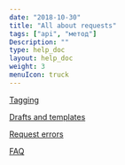 ```yaml
---
date: "2018-10-30"
title: "All about requests"
tags: ["api", "метод"]
Description: ""
type: help_doc
layout: help_doc
weight: 3
menuIcon: truck
---
```



[Tagging](/en/all_orders/tagging/)

[Drafts and templates](/en/all_orders/templates_and_drafts/)

[Request errors](/en/all_orders/errors/)

[FAQ](/en/all_orders/popular_questions/)